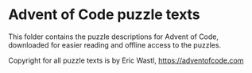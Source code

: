 Advent of Code puzzle texts
===========================

This folder contains the puzzle descriptions for Advent of Code,
downloaded for easier reading and offline access to the puzzles.

Copyright for all puzzle texts is by Eric Wastl, https://adventofcode.com

